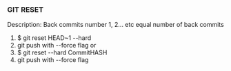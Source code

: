 ### GIT RESET
Description: Back commits number 1, 2... etc equal number of back commits
1. $ git reset HEAD~1 --hard
2. git push with --force flag
or
1. $ git reset --hard CommitHASH
2. git push with --force flag